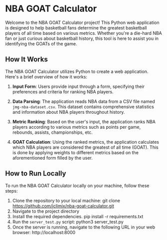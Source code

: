 # NBA GOAT Calculator

Welcome to the NBA GOAT Calculator project! This Python web application is designed to help basketball fans determine the greatest basketball players of all time based on various metrics. Whether you're a die-hard NBA fan or just curious about basketball history, this tool is here to assist you in identifying the GOATs of the game.

## How It Works

The NBA GOAT Calculator utilizes Python to create a web application. Here's a brief overview of how it works:

1. **Input Form**: Users provide input through a form, specifying their preferences and criteria for ranking NBA players.

2. **Data Parsing**: The application reads NBA data from a CSV file named `jmg-nba-dataset.csv`. This dataset contains comprehensive statistics and information about NBA players throughout history.

3. **Metric Ranking**: Based on the user's input, the application ranks NBA players according to various metrics such as points per game, rebounds, assists, championships, etc.

4. **GOAT Calculation**: Using the ranked metrics, the application calculates which NBA players are considered the greatest of all time (GOAT). This is done by applying weights to different metrics based on the aforementioned form filled by the user.

## How to Run Locally

To run the NBA GOAT Calculator locally on your machine, follow these steps:

1. Clone the repository to your local machine: git clone https://github.com/jclimix/nba-goat-calculator.git
2. Navigate to the project directory
3. Install the required dependencies. pip install -r requirements.txt
4. Run the `server_test.py` script: python3 server_test.py
5. Once the server is running, navigate to the following URL in your web browser: http://localhost:8000













